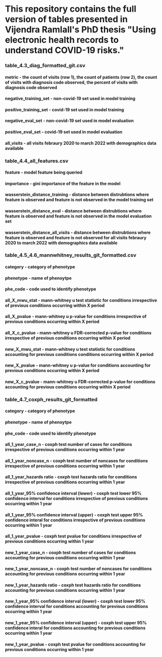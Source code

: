 # This repository contains the full version of tables presented in Vijendra Ramlall's PhD thesis "Using electronic health records to understand COVID-19 risks."

### table_4.3_diag_formatted_git.csv	
#### metric - the count of visits (row 1), the count of patients (row 2), the count of visits with diagnosis code observed, the percent of visits with diagnosis code observed 
#### negative_training_set - non-covid-19 set used in model training
#### positive_training_set - covid-19 set used in model training
#### negative_eval_set - non-covid-19 set used in model evaluation
#### positive_eval_set - covid-19 set used in model evaluation
#### all_visits - all visits febraury 2020 to march 2022 with demographics data available
###
### table_4.4_all_features.csv
#### feature - model feature being queried
#### importance - gini importance of the feature in the model
#### wasserstein_distance_training - distance between distrubtions where feature is observed and feature is not observed in the model training set
#### wasserstein_distance_eval - distance between distrubtions where feature is observed and feature is not observed in the model evaluation set
#### wasserstein_distance_all_visits - distance between distrubtions where feature is observed and feature is not observed for all visits febraury 2020 to march 2022 with demographics data available
###
### table_4.5_4.6_mannwhitney_results_git_formatted.csv
#### category - category of phenotype
#### phenotype - name of phenoytpe
#### phe_code - code used to identify phenotype
#### all_X_mwu_stat - mann-whitney u test statistic for conditions irrespective of previous conditions occurring within X period
#### all_X_pvalue - mann-whitney u p-value for conditions irrespective of previous conditions occurring within X period
#### all_X_c_pvalue - mann-whitney u FDR-corrected p-value for conditions irrespective of previous conditions occurring within X period
#### new_X_mwu_stat - mann-whitney u test statistic for conditions accounting for previous conditions conditions occurring within X period
#### new_X_pvalue - mann-whitney u p-value for conditions accounting for previous conditions occurring within X period
#### new_X_c_pvalue - mann-whitney u FDR-corrected p-value for conditions accounting for previous conditions occurring within X period
###
### table_4.7_coxph_results_git_formatted
#### category - category of phenotype
#### phenotype - name of phenoytpe
#### phe_code - code used to identify phenotype
#### all_1_year_case_n - coxph test number of cases for conditions irrespective of previous conditions occurring within 1 year
#### all_1_year_noncase_n - coxph test number of noncases for conditions irrespective of previous conditions occurring within 1 year
#### all_1_year_hazards ratio - coxph test hazards ratio for conditions irrespective of previous conditions occurring within 1 year
#### all_1_year_95% confidence interval (lower) - coxph test lower 95% confidence interval for conditions irrespective of previous conditions occurring within 1 year
#### all_1_year_95% confidence interval (upper) - coxph test upper 95% confidence interal for conditions irrespective of previous conditions occurring within 1 year
#### all_1_year_pvalue - coxph test pvalue for conditions irrespective of previous conditions occurring within 1 year
#### new_1_year_case_n - coxph test number of cases for conditions accounting for previous conditions occurring within 1 year
#### new_1_year_noncase_n - coxph test number of noncases for conditions accounting for previous conditions occurring within 1 year
#### new_1_year_hazards ratio - coxph test hazards ratio for conditions accounting for previous conditions occurring within 1 year
#### new_1_year_95% confidence interval (lower) - coxph test lower 95% confidence interval for conditions accounting for previous conditions occurring within 1 year
#### new_1_year_95% confidence interval (upper) - coxph test upper 95% confidence interal for conditions accounting for previous conditions occurring within 1 year
#### new_1_year_pvalue - coxph test pvalue for conditions accounting for previous conditions occurring within 1 year
###


